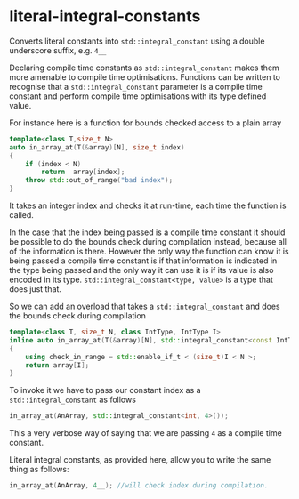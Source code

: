 # literal-integral-constants
Converts literal constants into ```std::integral_constant``` using a double underscore suffix, e.g. ```4__```

Declaring compile time constants as ```std::integral_constant``` makes them more amenable to compile time optimisations. Functions can be written to recognise that a ```std::integral_constant``` parameter is a compile time constant and perform compile time optimisations with its type defined value.

For instance here is a function for bounds checked access to a plain array

```c++
template<class T,size_t N>
auto in_array_at(T(&array)[N], size_t index)
{
	if (index < N)
		return  array[index];
	throw std::out_of_range("bad index");
}
```
It takes an integer index and checks it at run-time, each time the function is called.

In the case that the index being passed is a compile time constant it should be possible to do the bounds check during compilation instead, because all of the information is there. However the only way the function can know it is being passed a compile time constant is if that information is indicated in the type being passed and the only way it can use it is if its value is also encoded in its type.  ```std::integral_constant<type, value>``` is a type that does just that.

So we can add an overload that takes a ```std::integral_constant``` and does the bounds check during compilation
```C++
template<class T, size_t N, class IntType, IntType I>
inline auto in_array_at(T(&array)[N], std::integral_constant<const IntType, I> index)
{
	using check_in_range = std::enable_if_t < (size_t)I < N >;
	return array[I];
}
```
To invoke it we have to pass our constant index as a  ```std::integral_constant``` as follows
```C++
in_array_at(AnArray, std::integral_constant<int, 4>());
```
This a very verbose way of saying that we are passing ```4``` as a compile time constant.

Literal integral constants, as provided here, allow you to write the same thing as follows:
```C++
in_array_at(AnArray, 4__); //will check index during compilation.
``` 
